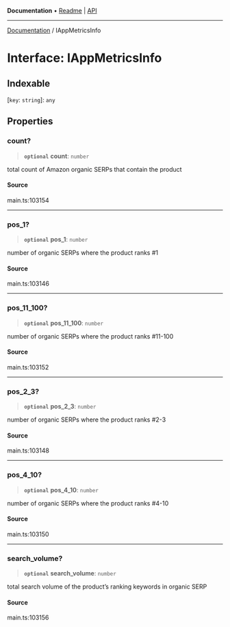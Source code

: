 **Documentation** • [Readme](../README.md) \| [API](../globals.md)

***

[Documentation](../README.md) / IAppMetricsInfo

# Interface: IAppMetricsInfo

## Indexable

 \[`key`: `string`\]: `any`

## Properties

### count?

> **`optional`** **count**: `number`

total count of Amazon organic SERPs that contain the product

#### Source

main.ts:103154

***

### pos\_1?

> **`optional`** **pos\_1**: `number`

number of organic SERPs where the product ranks #1

#### Source

main.ts:103146

***

### pos\_11\_100?

> **`optional`** **pos\_11\_100**: `number`

number of organic SERPs where the product ranks #11-100

#### Source

main.ts:103152

***

### pos\_2\_3?

> **`optional`** **pos\_2\_3**: `number`

number of organic SERPs where the product ranks #2-3

#### Source

main.ts:103148

***

### pos\_4\_10?

> **`optional`** **pos\_4\_10**: `number`

number of organic SERPs where the product ranks #4-10

#### Source

main.ts:103150

***

### search\_volume?

> **`optional`** **search\_volume**: `number`

total search volume of the product’s ranking keywords in organic SERP

#### Source

main.ts:103156
